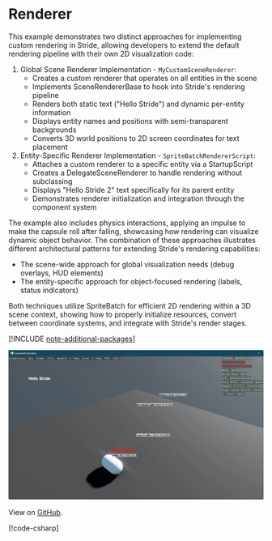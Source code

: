# Renderer

This example demonstrates two distinct approaches for implementing custom rendering in Stride, allowing developers to extend the default rendering pipeline with their own 2D visualization code:

1. Global Scene Renderer Implementation - `MyCustomSceneRenderer`:
   - Creates a custom renderer that operates on all entities in the scene
   - Implements SceneRendererBase to hook into Stride's rendering pipeline
   - Renders both static text ("Hello Stride") and dynamic per-entity information
   - Displays entity names and positions with semi-transparent backgrounds
   - Converts 3D world positions to 2D screen coordinates for text placement
2. Entity-Specific Renderer Implementation - `SpriteBatchRendererScript`:
   - Attaches a custom renderer to a specific entity via a StartupScript
   - Creates a DelegateSceneRenderer to handle rendering without subclassing
   - Displays "Hello Stride 2" text specifically for its parent entity
   - Demonstrates renderer initialization and integration through the component system

The example also includes physics interactions, applying an impulse to make the capsule roll after falling, showcasing how rendering can visualize dynamic object behavior. The combination of these approaches illustrates different architectural patterns for extending Stride's rendering capabilities:

- The scene-wide approach for global visualization needs (debug overlays, HUD elements)
- The entity-specific approach for object-focused rendering (labels, status indicators)

Both techniques utilize SpriteBatch for efficient 2D rendering within a 3D scene context, showing how to properly initialize resources, convert between coordinate systems, and integrate with Stride's render stages.

[!INCLUDE [note-additional-packages](../../../includes/manual/examples/note-additional-packages.md)]

![Stride UI Example](media/stride-game-engine-example09-renderer.webp)

View on [GitHub](https://github.com/stride3d/stride-community-toolkit/tree/main/examples/code-only/Example09_Renderer).

[!code-csharp[](../../../../examples/code-only/Example09_Renderer/Program.cs)]